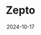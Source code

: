 ---  
layout: startup_page  
title: "Zepto"  
id: "zeptonow.com"  
permalink: "/zeptozeptonow.com10172024/"  
website: "https://www.zeptonow.com/"  
funding_round: ""  
funding_amount: "$100M"  
investors: "Indian family offices, high-net-worth individuals"  
about: "Zepto is an Indian quick-commerce startup that delivers grocery items and office stationery to customers' doorsteps within 10 minutes. It operates in multiple Indian cities and has experienced significant growth in recent months. The company is aiming for an IPO next year."  
markets: "Quick Commerce, Grocery Delivery"  
hq: "Mumbai, Maharashtra, India"  
founded_year: "2021"  
linkedin: "https://in.linkedin.com/company/zeptonow"  
twitter: "https://twitter.com/ZeptoNow"  
instagram: ""  
facebook: "https://www.facebook.com/Zeptonow"  
crunchbase: "https://www.crunchbase.com/organization/zepto-29b1"  
pitchbook: "https://pitchbook.com/profiles/company/458392-60"  

date_display: "17-Oct-2024"  
date: "2024-10-17"

# SEO Optimization  
meta_title: "Zepto -  Funding ($100M)"  
meta_description: "Zepto, Zepto is an Indian quick-commerce startup that delivers grocery items and office stationery to customers' doorsteps within 10 minutes. It operates in ..."  
meta_keywords: "Zepto, Quick Commerce, Grocery Delivery,  funding"  
canonical_url: "https://startup.projectstartups.com/zeptozeptonow.com10172024/"  
---